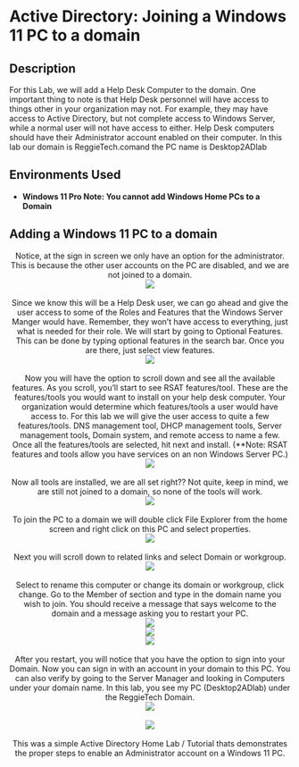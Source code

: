 
<h1>Active Directory: Joining a Windows 11 PC to a domain</h1>



<h2>Description</h2>
For this Lab, we will add a Help Desk Computer to the domain. One important thing to note is that Help Desk personnel will have access to things other in your organization may not. For example, they may have access to Active Directory, but not complete access to Windows Server, while a normal user will not have access to either. Help Desk computers should have their Administrator account enabled on their computer.  In this lab our domain is ReggieTech.comand the PC name is Desktop2ADlab
<br />




<h2>Environments Used </h2>

- <b>Windows 11 Pro  **Note: You cannot add Windows Home PCs to a Domain**</b> 

<h2> Adding a Windows 11 PC to a domain </h2>

<p align="center">
Notice, at the sign in screen we only have an option for the administrator. This is because the other user accounts on the PC are disabled, and we are not joined to a domain.<br/>
<img src="https://github.com/Rastallworth1/Joining-a-computer-to-a-Domain/blob/main/Join%20PC%201.png"/>
<br />


<br />
Since we know this will be a Help Desk user, we can go ahead and give the user access to some of the Roles and Features that the Windows Server Manger would have. Remember, they won’t have access to everything, just what is needed for their role.  We will start by going to Optional Features. This can be done by typing optional features in the search bar. Once you are there, just select view features.<br/>
<img src="https://github.com/Rastallworth1/Joining-a-computer-to-a-Domain/blob/main/join%20pc%202.png"/>
<br />


<br />
Now you will have the option to scroll down and see all the available features. As you scroll, you’ll start to see RSAT features/tool. These are the features/tools you would want to install on your help desk computer. Your organization would determine which features/tools a user would have access to. For this lab we will give the user access to quite a few features/tools. DNS management tool, DHCP management tools, Server management tools, Domain system, and remote access to name a few. Once all the features/tools are selected, hit next and install. (**Note: RSAT features and tools allow you have services on an non Windows Server PC.) <br/>
<img src="https://github.com/Rastallworth1/Joining-a-computer-to-a-Domain/blob/main/join%20pc%203.png"/>
<br />


<br />
Now all tools are installed, we are all set right?? Not quite, keep in mind, we are still not joined to a domain, so none of the tools will work. <br/>
<img src="https://github.com/Rastallworth1/Joining-a-computer-to-a-Domain/blob/main/PC%20join%204.png"/>
<br />


<br />
To join the PC to a domain we will double click File Explorer from the home screen and right click on this PC and select properties.  <br/>
<img src="https://github.com/Rastallworth1/Joining-a-computer-to-a-Domain/blob/main/join%20PC%205.png"/>
<br />



  <br />
Next you will scroll down to related links and select Domain or workgroup. <br/>
<img src="https://github.com/Rastallworth1/Enabling-an-Administrator-account-on-Windows-11/blob/main/Screenshot%206.png"/>
<br />


<br />
Select to rename this computer or change its domain or workgroup, click change. Go to the Member of section and type in the domain name you wish to join. You should receive a message that says welcome to the domain and a message asking you to restart your PC. <br/>
<img src="https://github.com/Rastallworth1/Enabling-an-Administrator-account-on-Windows-11/blob/main/Screenshot%206.png"/>
<br />
<img src="https://github.com/Rastallworth1/Enabling-an-Administrator-account-on-Windows-11/blob/main/Screenshot%206.png"/>
<br />
<img src="https://github.com/Rastallworth1/Enabling-an-Administrator-account-on-Windows-11/blob/main/Screenshot%206.png"/>
<br />



<br />
After you restart, you will notice that you have the option to sign into your Domain. Now you can sign in with an account in your domain to this PC. You can also verify by going to the Server Manager and looking in Computers under your domain name. In this lab, you see my PC (Desktop2ADlab) under the ReggieTech Domain.  <br/>
<img src="https://github.com/Rastallworth1/Enabling-an-Administrator-account-on-Windows-11/blob/main/Screenshot%206.png"/>
<br />
<br/>
<img src="https://github.com/Rastallworth1/Enabling-an-Administrator-account-on-Windows-11/blob/main/Screenshot%206.png"/>
<br />




 
  
  


<br />
This was a simple Active Directory Home Lab / Tutorial thats demonstrates the proper steps to enable an Administrator account on a Windows 11 PC.<br/>
